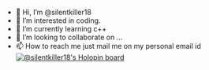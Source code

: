 - 👋 Hi, I’m @silentkiller18
- 👀 I’m interested in coding.
- 🌱 I’m currently learning c++
- 💞️ I’m looking to collaborate on ...
- 📫 How to reach me just mail me on my personal email id
[![@silentkiller18's Holopin board](https://holopin.io/api/user/board?user=silentkiller18)](https://holopin.io/@silentkiller18)
<!---
silentkiller18/silentkiller18 is a ✨ special ✨ repository because its `README.md` (this file) appears on your GitHub profile.
You can click the Preview link to take a look at your changes.
--->
